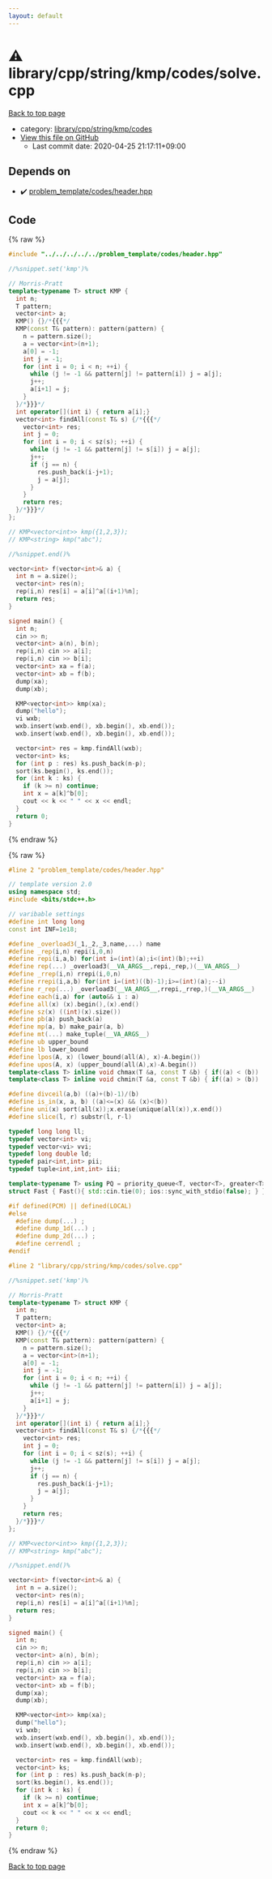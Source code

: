 ```yaml
---
layout: default
---
```


<!-- mathjax config similar to math.stackexchange -->
<script type="text/javascript" async
  src="https://cdnjs.cloudflare.com/ajax/libs/mathjax/2.7.5/MathJax.js?config=TeX-MML-AM_CHTML">
</script>
<script type="text/x-mathjax-config">
  MathJax.Hub.Config({
    TeX: { equationNumbers: { autoNumber: "AMS" }},
    tex2jax: {
      inlineMath: [ ['$','$'] ],
      processEscapes: true
    },
    "HTML-CSS": { matchFontHeight: false },
    displayAlign: "left",
    displayIndent: "2em"
  });
</script>

<script type="text/javascript" src="https://cdnjs.cloudflare.com/ajax/libs/jquery/3.4.1/jquery.min.js"></script>
<script src="https://cdn.jsdelivr.net/npm/jquery-balloon-js@1.1.2/jquery.balloon.min.js" integrity="sha256-ZEYs9VrgAeNuPvs15E39OsyOJaIkXEEt10fzxJ20+2I=" crossorigin="anonymous"></script>
<script type="text/javascript" src="../../../../../../assets/js/copy-button.js"></script>
<link rel="stylesheet" href="../../../../../../assets/css/copy-button.css" />


# :warning: library/cpp/string/kmp/codes/solve.cpp

<a href="../../../../../../index.html">Back to top page</a>

* category: <a href="../../../../../../index.html#c4edc97866360646965a77b5500cc883">library/cpp/string/kmp/codes</a>
* <a href="{{ site.github.repository_url }}/blob/master/library/cpp/string/kmp/codes/solve.cpp">View this file on GitHub</a>
    - Last commit date: 2020-04-25 21:17:11+09:00




## Depends on

* :heavy_check_mark: <a href="../../../../../problem_template/codes/header.hpp.html">problem_template/codes/header.hpp</a>


## Code

<a id="unbundled"></a>
{% raw %}
```cpp
#include "../../../../../problem_template/codes/header.hpp"

//%snippet.set('kmp')%

// Morris-Pratt
template<typename T> struct KMP {
  int n;
  T pattern;
  vector<int> a;
  KMP() {}/*{{{*/
  KMP(const T& pattern): pattern(pattern) {
    n = pattern.size();
    a = vector<int>(n+1);
    a[0] = -1;
    int j = -1;
    for (int i = 0; i < n; ++i) {
      while (j != -1 && pattern[j] != pattern[i]) j = a[j];
      j++;
      a[i+1] = j;
    }
  }/*}}}*/
  int operator[](int i) { return a[i];}
  vector<int> findAll(const T& s) {/*{{{*/
    vector<int> res;
    int j = 0;
    for (int i = 0; i < sz(s); ++i) {
      while (j != -1 && pattern[j] != s[i]) j = a[j];
      j++;
      if (j == n) {
        res.push_back(i-j+1);
        j = a[j];
      }
    }
    return res;
  }/*}}}*/
};

// KMP<vector<int>> kmp({1,2,3});
// KMP<string> kmp("abc");

//%snippet.end()%

vector<int> f(vector<int>& a) {
  int n = a.size();
  vector<int> res(n);
  rep(i,n) res[i] = a[i]^a[(i+1)%n];
  return res;
}

signed main() {
  int n;
  cin >> n;
  vector<int> a(n), b(n);
  rep(i,n) cin >> a[i];
  rep(i,n) cin >> b[i];
  vector<int> xa = f(a);
  vector<int> xb = f(b);
  dump(xa);
  dump(xb);

  KMP<vector<int>> kmp(xa);
  dump("hello");
  vi wxb;
  wxb.insert(wxb.end(), xb.begin(), xb.end());
  wxb.insert(wxb.end(), xb.begin(), xb.end());

  vector<int> res = kmp.findAll(wxb);
  vector<int> ks;
  for (int p : res) ks.push_back(n-p);
  sort(ks.begin(), ks.end());
  for (int k : ks) {
    if (k >= n) continue;
    int x = a[k]^b[0];
    cout << k << " " << x << endl;
  }
  return 0;
}


```
{% endraw %}

<a id="bundled"></a>
{% raw %}
```cpp
#line 2 "problem_template/codes/header.hpp"

// template version 2.0
using namespace std;
#include <bits/stdc++.h>

// varibable settings
#define int long long
const int INF=1e18;

#define _overload3(_1,_2,_3,name,...) name
#define _rep(i,n) repi(i,0,n)
#define repi(i,a,b) for(int i=(int)(a);i<(int)(b);++i)
#define rep(...) _overload3(__VA_ARGS__,repi,_rep,)(__VA_ARGS__)
#define _rrep(i,n) rrepi(i,0,n)
#define rrepi(i,a,b) for(int i=(int)((b)-1);i>=(int)(a);--i)
#define r_rep(...) _overload3(__VA_ARGS__,rrepi,_rrep,)(__VA_ARGS__)
#define each(i,a) for (auto&& i : a)
#define all(x) (x).begin(),(x).end()
#define sz(x) ((int)(x).size())
#define pb(a) push_back(a)
#define mp(a, b) make_pair(a, b)
#define mt(...) make_tuple(__VA_ARGS__)
#define ub upper_bound
#define lb lower_bound
#define lpos(A, x) (lower_bound(all(A), x)-A.begin())
#define upos(A, x) (upper_bound(all(A),x)-A.begin())
template<class T> inline void chmax(T &a, const T &b) { if((a) < (b)) (a) = (b); }
template<class T> inline void chmin(T &a, const T &b) { if((a) > (b)) (a) = (b); }

#define divceil(a,b) ((a)+(b)-1)/(b)
#define is_in(x, a, b) ((a)<=(x) && (x)<(b))
#define uni(x) sort(all(x));x.erase(unique(all(x)),x.end())
#define slice(l, r) substr(l, r-l)

typedef long long ll;
typedef vector<int> vi;
typedef vector<vi> vvi;
typedef long double ld;
typedef pair<int,int> pii;
typedef tuple<int,int,int> iii;

template<typename T> using PQ = priority_queue<T, vector<T>, greater<T>>;
struct Fast { Fast(){ std::cin.tie(0); ios::sync_with_stdio(false); } } fast;

#if defined(PCM) || defined(LOCAL)
#else
  #define dump(...) ;
  #define dump_1d(...) ;
  #define dump_2d(...) ;
  #define cerrendl ;
#endif

#line 2 "library/cpp/string/kmp/codes/solve.cpp"

//%snippet.set('kmp')%

// Morris-Pratt
template<typename T> struct KMP {
  int n;
  T pattern;
  vector<int> a;
  KMP() {}/*{{{*/
  KMP(const T& pattern): pattern(pattern) {
    n = pattern.size();
    a = vector<int>(n+1);
    a[0] = -1;
    int j = -1;
    for (int i = 0; i < n; ++i) {
      while (j != -1 && pattern[j] != pattern[i]) j = a[j];
      j++;
      a[i+1] = j;
    }
  }/*}}}*/
  int operator[](int i) { return a[i];}
  vector<int> findAll(const T& s) {/*{{{*/
    vector<int> res;
    int j = 0;
    for (int i = 0; i < sz(s); ++i) {
      while (j != -1 && pattern[j] != s[i]) j = a[j];
      j++;
      if (j == n) {
        res.push_back(i-j+1);
        j = a[j];
      }
    }
    return res;
  }/*}}}*/
};

// KMP<vector<int>> kmp({1,2,3});
// KMP<string> kmp("abc");

//%snippet.end()%

vector<int> f(vector<int>& a) {
  int n = a.size();
  vector<int> res(n);
  rep(i,n) res[i] = a[i]^a[(i+1)%n];
  return res;
}

signed main() {
  int n;
  cin >> n;
  vector<int> a(n), b(n);
  rep(i,n) cin >> a[i];
  rep(i,n) cin >> b[i];
  vector<int> xa = f(a);
  vector<int> xb = f(b);
  dump(xa);
  dump(xb);

  KMP<vector<int>> kmp(xa);
  dump("hello");
  vi wxb;
  wxb.insert(wxb.end(), xb.begin(), xb.end());
  wxb.insert(wxb.end(), xb.begin(), xb.end());

  vector<int> res = kmp.findAll(wxb);
  vector<int> ks;
  for (int p : res) ks.push_back(n-p);
  sort(ks.begin(), ks.end());
  for (int k : ks) {
    if (k >= n) continue;
    int x = a[k]^b[0];
    cout << k << " " << x << endl;
  }
  return 0;
}


```
{% endraw %}

<a href="../../../../../../index.html">Back to top page</a>

